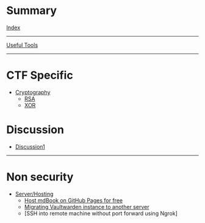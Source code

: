 # Summary

[Index](./index.md)

----

[Useful Tools](./tools.md)

----

# CTF Specific

- [Cryptography](./ctf/crypto/index.md)
	- [RSA](./ctf/crypto/RSA/index.md)
	- [XOR](./ctf/crypto/XOR/index.md)


# Discussion

- [Discussion1]()

----

#  Non security

- [Server/Hosting]()
	- [Host mdBook on GitHub Pages for free]()
	- [Migrating Vaultwarden instance to another server]()
	- [SSH into remote machine without port forward using Ngrok]